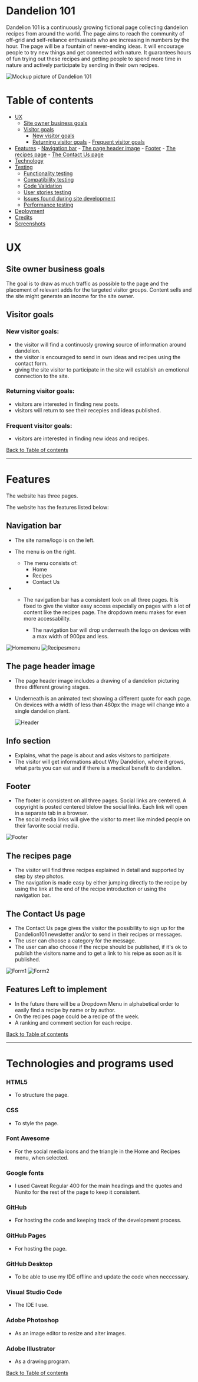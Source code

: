 # Dandelion 101

Dandelion 101 is a continuously growing fictional page collecting dandelion recipes from around the world. The page aims to reach the community of off-grid and self-reliance enthusiasts who are increasing in numbers by the hour. The page will be a fountain of never-ending ideas.
It will encourage people to try new things and get connected with nature. It guarantees hours of fun trying out these recipes and getting people to spend more time in nature and actively participate by sending in their own recipes. 

![Mockup picture of Dandelion 101](/assets/images/mockup-project-one.jpg)

# Table of contents

- [UX](#ux)
    - [Site owner business goals](#site-owner-business-goals)
    - [Visitor goals](#visitor-goals)
        - [New visitor goals](#new-visitor-goals)
        - [Returning visitor goals](#returning-visitor-goals)
				- [Frequent visitor goals](#frequent-visitor-goals)
- [Features](#features)
		- [Navigation bar](#navigation-bar)
		- [The page header image](#the-page-header-image)
		- [Footer](#footer)
		- [The recipes page](#the-recipes-page)
		- [The Contact Us page](#the-contact-us-page)
- [Technology](#technology)
- [Testing](#testing)
    - [Functionality testing](#functionality-testing)
    - [Compatibility testing](#compatibility-testing)
    - [Code Validation](#code-validation)
    - [User stories testing](#user-stories-testing)
    - [Issues found during site development](#issues-found-during-site-development)
    - [Performance testing](#performance-testing)
- [Deployment](#deployment)
- [Credits](#credits)
- [Screenshots](#screenshots)


# UX

## Site owner business goals

The goal is to draw as much traffic as possible to the page and the placement of relevant adds for the targeted visitor groups.
Content sells and the site might generate an income for the site owner. 

## Visitor goals

### New visitor goals:
- the visitor will find a continuosly growing source of information around dandelion.
- the visitor is encouraged to send in own ideas and recipes using the contact form.
- giving the site visitor to participate in the site will establish an emotional connection to the site.

### Returning visitor goals:
- visitors are interested in finding new posts.
- visitors will return to see their recepies and ideas published.

### Frequent visitor goals:
- visitors are interested in finding new ideas and recipes.


[Back to Table of contents](#table-of-contents)
___
# Features

The website has three pages. 

The website has the features listed below:

## Navigation bar

* The site name/logo is on the left.
* The menu is on the right.
    * The menu consists of:
        * Home
        * Recipes
        * Contact Us

* - The navigation bar has a consistent look on all three pages. It is fixed to give the visitor easy access
		especially on pages with a lot of content like the recipes page. The dropdown menu makes for even more accessability.

	- The navigation bar will drop underneath the logo on devices with a max width of 900px and less.

 ![Homemenu](/assets/images/homemenu.jpg)
 ![Recipesmenu](/assets/images/recipesmenu.jpg)

## The page header image

* The page header image includes a drawing of a dandelion picturing three different growing stages.
* Underneath is an animated text showing a different quote for each page. On devices with a width of
	less than 480px the image will change into a single dandelion plant.

	![Header](/assets/images/headerimg.jpg)

## Info section

* Explains, what the page is about and asks visitors to participate.
* The visitor will get informations about Why Dandelion, where it grows, what parts you can eat and
	if there is a medical benefit to dandelion.

## Footer

* The footer is consistent on all three pages. Social links are centered. A copyright is posted centered blelow
the social links. Each link will open in a separate tab in a browser.
* The social media links will give the visitor to meet like minded people on their favorite social media.

![Footer](/assets/images/footer.jpg)

## The recipes page

* The visitor will find three recipes explained in detail and supported by step by step photos.
* The navigation is made easy by either jumping directly to the recipe by using the link at the
	end of the recipe introduction or using the navigation bar.

## The Contact Us page

* The Contact Us page gives the visitor the possibility to sign up for the Dandelion101 newsletter
	and/or to send in their recipes or messages.
* The user can choose a category for the message.
* The user can also choose if the recipe should be published, if it's ok to publish the visitors name
	and to get a link to his reipe as soon as it is published.

![Form1](/assets/images/contactus1.jpg)
![Form2](/assets/images/contactus2.jpg)

## Features Left to implement

* In the future there will be a Dropdown Menu in alphabetical order to easily find a recipe by name or by author.
* On the recipes page could be a recipe of the week.
* A ranking and comment section for each recipe.

[Back to Table of contents](#table-of-contents)
___
# Technologies and programs used

### HTML5
* To structure the page.

### CSS
* To style the page.

### Font Awesome
* For the social media icons and the triangle in the Home and Recipes menu, when selected.

### Google fonts
* I used Caveat Regular 400 for the main headings and the quotes and
	Nunito for the rest of the page to keep it consistent.

### GitHub
* For hosting the code and keeping track of the development process.

### GitHub Pages
* For hosting the page.

### GitHub Desktop
* To be able to use my IDE offline and update the code when neccessary.

### Visual Studio Code
* The IDE I use.

### Adobe Photoshop
* As an image editor to resize and alter images.

### Adobe Illustrator
* As a drawing program.

[Back to Table of contents](#table-of-contents)